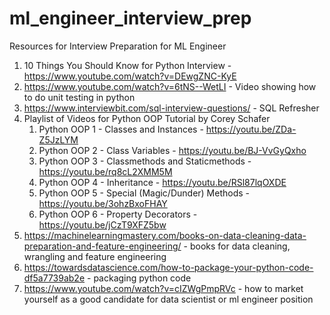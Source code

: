 # ml_engineer_interview_prep
Resources for Interview Preparation for ML Engineer

1. 10 Things You Should Know for Python Interview - https://www.youtube.com/watch?v=DEwgZNC-KyE
2. https://www.youtube.com/watch?v=6tNS--WetLI - Video showing how to do unit testing in python
3. https://www.interviewbit.com/sql-interview-questions/ - SQL Refresher
4. Playlist of Videos for Python OOP Tutorial by Corey Schafer
   1. Python OOP 1 - Classes and Instances - https://youtu.be/ZDa-Z5JzLYM
   2. Python OOP 2 - Class Variables - https://youtu.be/BJ-VvGyQxho
   3. Python OOP 3 - Classmethods and Staticmethods - https://youtu.be/rq8cL2XMM5M
   4. Python OOP 4 - Inheritance - https://youtu.be/RSl87lqOXDE
   5. Python OOP 5 - Special (Magic/Dunder) Methods - https://youtu.be/3ohzBxoFHAY
   6. Python OOP 6 - Property Decorators - https://youtu.be/jCzT9XFZ5bw
5. https://machinelearningmastery.com/books-on-data-cleaning-data-preparation-and-feature-engineering/ - books for data cleaning, wrangling and feature engineering
6. https://towardsdatascience.com/how-to-package-your-python-code-df5a7739ab2e - packaging python code
7. https://www.youtube.com/watch?v=cIZWgPmpRVc - how to market yourself as a good candidate for data scientist or ml engineer position
